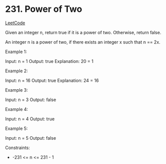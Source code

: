 # 231. Power of Two

[LeetCode](https://leetcode.com/problems/power-of-two/)

Given an integer n, return true if it is a power of two. Otherwise, return false.

An integer n is a power of two, if there exists an integer x such that n == 2x.



Example 1:

Input: n = 1
Output: true
Explanation: 20 = 1

Example 2:

Input: n = 16
Output: true
Explanation: 24 = 16

Example 3:

Input: n = 3
Output: false

Example 4:

Input: n = 4
Output: true

Example 5:

Input: n = 5
Output: false



Constraints:

* -231 <= n <= 231 - 1
